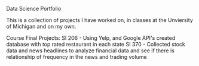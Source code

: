 Data Science Portfolio

This is a collection of projects I have worked on, in classes at the Unviersity of Michigan and on my own. 

Course Final Projects:
  SI 206 - Using Yelp, and Google API's created database with top rated restaurant in each state
  SI 370 - Collected stock data and news headlines to analyze financial data and see if there is relationship of frequency in the news and trading volume
